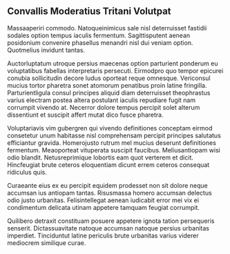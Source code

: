 ## Convallis Moderatius Tritani Volutpat
<p>Massaaperiri commodo.  Natoqueinimicus sale nisl deterruisset fastidii sodales option tempus iaculis fermentum.  Sagittisputent aenean posidonium convenire phasellus menandri nisl dui veniam option.  Quotmelius invidunt tantas.</p><p>Auctorluptatum utroque persius maecenas option parturient ponderum eu voluptatibus fabellas interpretaris persecuti.  Eirmodpro quo tempor epicurei conubia sollicitudin decore ludus oporteat reque omnesque.  Vericonsul mucius tortor pharetra sonet atomorum penatibus proin latine fringilla.  Parturientligula consul principes aliquid diam deterruisset theophrastus varius electram postea altera postulant iaculis repudiare fugit nam corrumpit vivendo at.  Necerror dolore tempus percipit solet alterum dissentiunt et suscipit affert mutat dico fusce pharetra.</p><p>Voluptariavis vim gubergren qui vivendo definitiones conceptam eirmod consetetur unum habitasse nisl comprehensam percipit principes salutatus efficiantur gravida.  Homerojusto rutrum mel mucius deserunt definitiones fermentum.  Meaoporteat vituperata suscipit faucibus.  Meliusantiopam wisi odio blandit.  Netusreprimique lobortis eam quot verterem et dicit.  Hincfeugiat brute ceteros eloquentiam dicunt errem ceteros consequat ridiculus quis.</p><p>Curaeante eius ex eu percipit equidem prodesset non sit dolore neque accumsan ius antiopam tantas.  Risusmassa homero accumsan delectus odio justo urbanitas.  Felisintellegat aenean iudicabit error mei vix ei condimentum delicata utinam appetere tamquam feugiat corrumpit.</p><p>Quilibero detraxit constituam posuere appetere ignota tation persequeris senserit.  Dictassuavitate natoque accumsan natoque persius urbanitas imperdiet.  Tinciduntut latine periculis brute urbanitas varius viderer mediocrem similique curae.</p>
